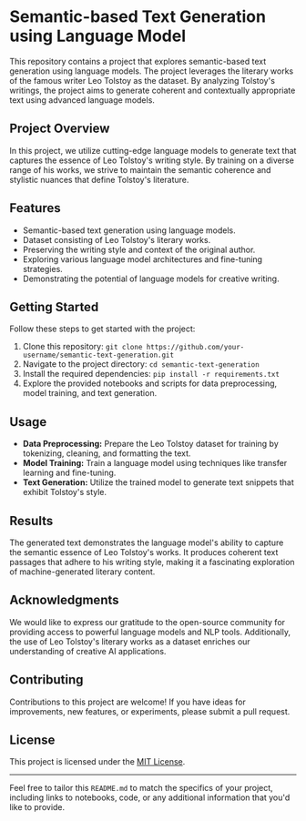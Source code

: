# Semantic-based Text Generation using Language Model

This repository contains a project that explores semantic-based text generation using language models. The project leverages the literary works of the famous writer Leo Tolstoy as the dataset. By analyzing Tolstoy's writings, the project aims to generate coherent and contextually appropriate text using advanced language models.

## Project Overview

In this project, we utilize cutting-edge language models to generate text that captures the essence of Leo Tolstoy's writing style. By training on a diverse range of his works, we strive to maintain the semantic coherence and stylistic nuances that define Tolstoy's literature.

## Features

- Semantic-based text generation using language models.
- Dataset consisting of Leo Tolstoy's literary works.
- Preserving the writing style and context of the original author.
- Exploring various language model architectures and fine-tuning strategies.
- Demonstrating the potential of language models for creative writing.

## Getting Started

Follow these steps to get started with the project:

1. Clone this repository: `git clone https://github.com/your-username/semantic-text-generation.git`
2. Navigate to the project directory: `cd semantic-text-generation`
3. Install the required dependencies: `pip install -r requirements.txt`
4. Explore the provided notebooks and scripts for data preprocessing, model training, and text generation.

## Usage

- **Data Preprocessing:** Prepare the Leo Tolstoy dataset for training by tokenizing, cleaning, and formatting the text.
- **Model Training:** Train a language model using techniques like transfer learning and fine-tuning.
- **Text Generation:** Utilize the trained model to generate text snippets that exhibit Tolstoy's style.

## Results

The generated text demonstrates the language model's ability to capture the semantic essence of Leo Tolstoy's works. It produces coherent text passages that adhere to his writing style, making it a fascinating exploration of machine-generated literary content.

## Acknowledgments

We would like to express our gratitude to the open-source community for providing access to powerful language models and NLP tools. Additionally, the use of Leo Tolstoy's literary works as a dataset enriches our understanding of creative AI applications.

## Contributing

Contributions to this project are welcome! If you have ideas for improvements, new features, or experiments, please submit a pull request.

## License

This project is licensed under the [MIT License](LICENSE).

---

Feel free to tailor this `README.md` to match the specifics of your project, including links to notebooks, code, or any additional information that you'd like to provide.
